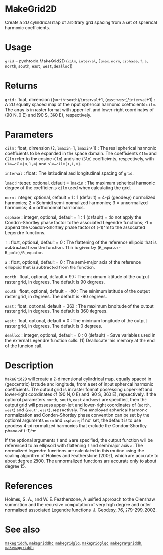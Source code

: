 # MakeGrid2D

Create a 2D cylindrical map of arbitrary grid spacing from a set of spherical harmonic coefficients.

# Usage

`grid` = pyshtools.MakeGrid2D (`cilm`, `interval`, [`lmax`, `norm`, `csphase`, `f`, `a`, `north`, `south`, `east`, `west`, `dealloc`])

# Returns

`grid` : float, dimension ((`north`-`south`)/`interval`+1, (`east`-`west`)/`interval`+1)
:   A 2D equally spaced map of the input spherical harmonic coefficients `cilm`. The  array is in raster format with upper-left and lower-right coordinates of (90 N, 0 E) and (90 S, 360 E), respectively.

# Parameters

`cilm` : float, dimension (2, `lmaxin`+1, `lmaxin`+1)
:   The real spherical harmonic coefficients to be expanded in the space domain. The coefficients `C1lm` and `C2lm` refer to the cosine (`Clm`) and sine (`Slm`) coefficients, respectively, with `Clm=cilm[0,l,m]` and `Slm=cilm[1,l,m]`. 

`interval` : float
:   The latitudinal and longitudinal spacing of `grid`.
		
`lmax` :integer, optional, default = `lmaxin`
:   The maximum spherical harmonic degree of the coefficients `cilm` used when calculating the grid.

`norm` : integer, optional, default = 1
:   1 (default) = 4-pi (geodesy) normalized harmonics; 2 = Schmidt semi-normalized harmonics; 3 = unnormalized harmonics; 4 = orthonormal harmonics.

`csphase` : integer, optional, default = 1
:   1 (default) = do not apply the Condon-Shortley phase factor to the associated Legendre functions; -1 = append the Condon-Shortley phase factor of (-1)^m to the associated Legendre functions.

`f` : float, optional, default = 0
:   The flattening of the reference ellipoid that is subtracted from the function. This is given by (`R_equator-R_pole)/R_equator`.

`a` : float, optional, default = 0
:   The semi-major axis of the reference ellispoid that is subtracted from the function.

`north` : float, optional, default = 90
:   The maximum latitude of the output raster grid, in degrees. The default is 90 degrees.

`south` : float, optional, default = -90
:   The minimum latitude of the output raster grid, in degrees. The default is -90 degrees.

`east` : float, optional, default = 360
:   The maximum longitude of the output raster grid, in degrees. The default is 360 degrees.

`west` : float, optional, default = 0
:   The minimum longitude of the output raster grid, in degrees. The default is 0 degrees.

`dealloc` : integer, optional, default = 0
:   0 (default) = Save variables used in the external Legendre function calls. (1) Deallocate this memory at the end of the funcion call.

# Description

`MakeGrid2D` will create a 2-dimensional cylindrical map, equally spaced in (geocentric) latitude and longitude, from a set of input spherical harmonic coefficients. The output grid is in raster format possessing upper-left and lower-right coordinates of (90 N, 0 E) and (90 S, 360 E), repsectively. If the optional parameters `north`, `south`, `east` and `west` are specified, then the output grid will possess upper-left and lower-right coordinates of (`north`, `west`) and (`south`, `east`), repsectively. The employed spherical harmonic normalization and Condon-Shortley phase convention can be set by the optional arguments `norm` and `csphase`; if not set, the default is to use geodesy 4-pi normalized harmonics that exclude the Condon-Shortley phase of (-1)^m.

If the optional arguments `f` and `a` are specified, the output function will be referenced to an ellipsoid with flattening `f` and semimajor axis `a`. The normalized legendre functions are calculated in this routine using the scaling algorithm of Holmes and Featherstone (2002), which are accurate to about degree 2800. The unnormalized functions are accurate only to about degree 15. 

# References

Holmes, S. A., and W. E. Featherstone, A unified approach to the Clenshaw summation and the recursive computation of very high degree and order normalised associated Legendre functions, J. Geodesy, 76, 279-299, 2002.

# See also

[`makegriddh`](pymakegriddh.html), [`makegriddhc`](pymakegriddhc.html), [`makegridglq`](pymakegridglq.html), [`makegridglqc`](pymakegridglqc.html), [`makegravgriddh`](pymakegravgriddh.html), [`makemaggriddh`](pymakemaggriddh.html)
